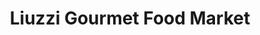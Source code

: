 ---
title: "Liuzzi Gourmet Food Market"
url: /north-haven/liuzzi-gourmet-food-market/
shop: supermarket
---
